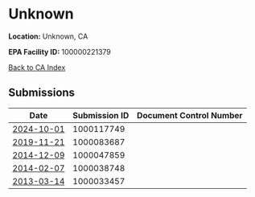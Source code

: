 # Unknown

**Location:** Unknown, CA

**EPA Facility ID:** 100000221379

[Back to CA Index](../../index.md)

## Submissions

| Date | Submission ID | Document Control Number |
|------|--------------|-------------------------|
| [2024-10-01](submissions/1000117749.md) | 1000117749 |  |
| [2019-11-21](submissions/1000083687.md) | 1000083687 |  |
| [2014-12-09](submissions/1000047859.md) | 1000047859 |  |
| [2014-02-07](submissions/1000038748.md) | 1000038748 |  |
| [2013-03-14](submissions/1000033457.md) | 1000033457 |  |
